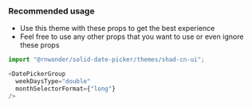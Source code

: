 ### Recommended usage
- Use this theme with these props to get the best experience
- Feel free to use any other props that you want to use or even ignore these props

```js
import "@rnwonder/solid-date-picker/themes/shad-cn-ui";

<DatePickerGroup
  weekDaysType="double"
  monthSelectorFormat={"long"}
/>
```
